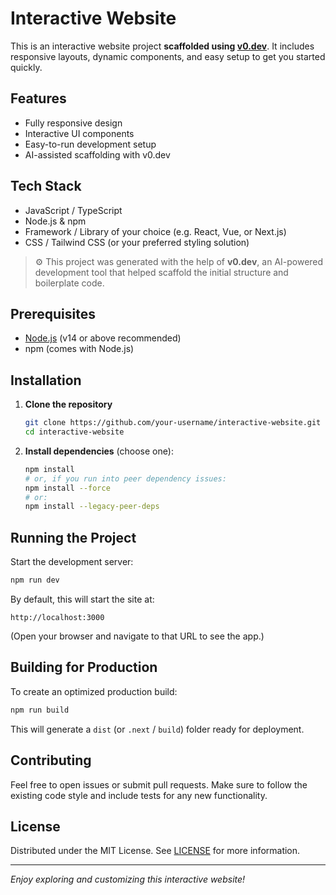# Interactive Website

This is an interactive website project **scaffolded using [v0.dev](https://v0.dev)**. It includes responsive layouts, dynamic components, and easy setup to get you started quickly.

## Features

* Fully responsive design
* Interactive UI components
* Easy-to-run development setup
* AI-assisted scaffolding with v0.dev

## Tech Stack

* JavaScript / TypeScript
* Node.js & npm
* Framework / Library of your choice (e.g. React, Vue, or Next.js)
* CSS / Tailwind CSS (or your preferred styling solution)

> ⚙️ This project was generated with the help of **v0.dev**, an AI-powered development tool that helped scaffold the initial structure and boilerplate code.

## Prerequisites

* [Node.js](https://nodejs.org/) (v14 or above recommended)
* npm (comes with Node.js)

## Installation

1. **Clone the repository**

   ```bash
   git clone https://github.com/your-username/interactive-website.git
   cd interactive-website
   ```

2. **Install dependencies** (choose one):

   ```bash
   npm install
   # or, if you run into peer dependency issues:
   npm install --force
   # or:
   npm install --legacy-peer-deps
   ```

## Running the Project

Start the development server:

```bash
npm run dev
```

By default, this will start the site at:

```
http://localhost:3000
```

(Open your browser and navigate to that URL to see the app.)

## Building for Production

To create an optimized production build:

```bash
npm run build
```

This will generate a `dist` (or `.next` / `build`) folder ready for deployment.

## Contributing

Feel free to open issues or submit pull requests. Make sure to follow the existing code style and include tests for any new functionality.

## License

Distributed under the MIT License. See [LICENSE](./LICENSE) for more information.

---

*Enjoy exploring and customizing this interactive website!*
